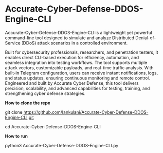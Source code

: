 # Accurate-Cyber-Defense-DDOS-Engine-CLI

Accurate-Cyber-Defense-DDOS-Engine-CLI is a lightweight yet powerful command-line tool designed to simulate and analyze Distributed Denial-of-Service (DDoS) attack scenarios in a controlled environment.

Built for cybersecurity professionals, researchers, and penetration testers, it enables direct CLI-based execution for efficiency, automation, and seamless integration into testing workflows. The tool supports multiple attack vectors, customizable payloads, and real-time traffic analysis. With built-in Telegram configuration, users can receive instant notifications, logs, and status updates, ensuring continuous monitoring and remote control. Engineered and built by Accurate Cyber Defense, this tool delivers precision, scalability, and advanced capabilities for testing, training, and strengthening cyber defense strategies.

**How to clone the repo**

git clone https://github.com/Iankulani/Accurate-Cyber-Defense-DDOS-Engine-CLI,git

cd Accurate-Cyber-Defense-DDOS-Engine-CLI

**How to run**

python3 Accurate-Cyber-Defense-DDOS-Engine-CLI.py
